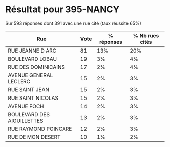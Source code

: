 # Résultat pour 395-NANCY

Sur 593 réponses dont 391 avec une rue cité (taux réussite 65%)

| Rue | Vote | % réponses | % Nb rues cités|
|-----|------|------------|----------------|
| RUE JEANNE D ARC | 81 | 13% | 20%|
| BOULEVARD LOBAU | 19 | 3% | 4%|
| RUE DES DOMINICAINS | 17 | 2% | 4%|
| AVENUE GENERAL LECLERC | 15 | 2% | 3%|
| RUE SAINT JEAN | 15 | 2% | 3%|
| RUE SAINT NICOLAS | 15 | 2% | 3%|
| AVENUE FOCH | 14 | 2% | 3%|
| BOULEVARD DES AIGUILLETTES | 13 | 2% | 3%|
| RUE RAYMOND POINCARE | 12 | 2% | 3%|
| RUE DE MON DESERT | 10 | 1% | 2%|
